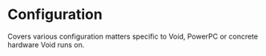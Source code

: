 # Configuration

Covers various configuration matters specific to Void, PowerPC or concrete
hardware Void runs on.
